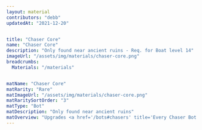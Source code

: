 ```yaml
---
layout: material
contributors: "debb"
updatedAt: "2021-12-20"


title: "Chaser Core"
name: "Chaser Core"
description: "Only found near ancient ruins - Req. for Boat level 14"
imageUrl: "/assets/img/materials/chaser-core.png"
breadcrumbs:
  Materials: "/materials"


matName: "Chaser Core"
matRarity: "Rare"
matImageUrl: "/assets/img/materials/chaser-core.png"
matRaritySortOrder: "3"
matType: "Bot"
matDescription: "Only found near ancient ruins"
matOverview: "Upgrades <a href='/bots#chasers' title='Every Chaser Bot'>Chasers</a> past level 10."
---
```

